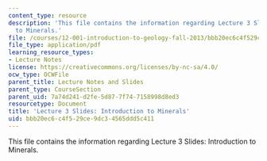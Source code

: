 ```yaml
---
content_type: resource
description: 'This file contains the information regarding Lecture 3 Slides: Introduction
  to Minerals.'
file: /courses/12-001-introduction-to-geology-fall-2013/bbb20ec6c4f529ce9dc34565ddd5c411_MIT12_001F13_Lec3Slides.pdf
file_type: application/pdf
learning_resource_types:
- Lecture Notes
license: https://creativecommons.org/licenses/by-nc-sa/4.0/
ocw_type: OCWFile
parent_title: Lecture Notes and Slides
parent_type: CourseSection
parent_uid: 7a74d241-d2fe-5d87-7f74-7158998d8ed3
resourcetype: Document
title: 'Lecture 3 Slides: Introduction to Minerals'
uid: bbb20ec6-c4f5-29ce-9dc3-4565ddd5c411
---
```

This file contains the information regarding Lecture 3 Slides: Introduction to Minerals.